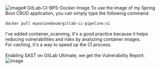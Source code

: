 ![image](https://github.com/MYassineBoum/GitLab-CI-BPS-Docker-Image/assets/115194839/efc66a4f-07d8-439c-bee1-f8df9ccb2a6f)# GitLab-CI-BPS-Docker-Image
To use the image of my Spring Boot CRUD application, you can simply type the following command:
<br/><br/>
<code>docker pull myassineboum/gitlab-ci-pipeline:v1</code>
<br/><br/>
I've added container_scanning, it's a good practice because it helps reducing vulnerabilities and risks by analyzing container images.
<br/>
For caching, it's a way to speed up the CI process.
<br/><br/>
Enabling SAST on GitLab Ultimate, we get the Vulnerability Report:
<br/>
![image](https://github.com/MYassineBoum/GitLab-CI-BPS-Docker-Image/assets/115194839/ce88f5cc-beda-4819-982d-da41985c4895)
